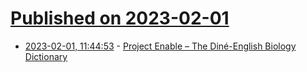 # [Published on 2023-02-01](index.md)

* [2023-02-01, 11:44:53](https://news.ycombinator.com/item?id=34609240) - [Project Enable – The Diné-English Biology Dictionary](https://enablenavajo.org/dine/)
